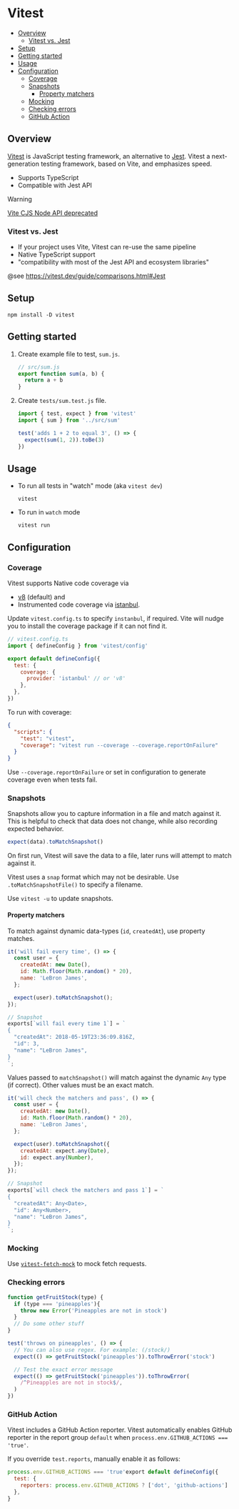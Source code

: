 # Vitest <!-- omit in toc -->

- [Overview](#overview)
  - [Vitest vs. Jest](#vitest-vs-jest)
- [Setup](#setup)
- [Getting started](#getting-started)
- [Usage](#usage)
- [Configuration](#configuration)
  - [Coverage](#coverage)
  - [Snapshots](#snapshots)
    - [Property matchers](#property-matchers)
  - [Mocking](#mocking)
  - [Checking errors](#checking-errors)
  - [GitHub Action](#github-action)

## Overview

[Vitest](https://vitest.dev/guide/) is JavaScript testing framework, an alternative to [Jest](https://jestjs.io/).
Vitest a next-generation testing framework, based on Vite, and emphasizes speed.

- Supports TypeScript
- Compatible with Jest API

> [!WARNING]
> [Vite CJS Node API deprecated](https://vitejs.dev/guide/troubleshooting.html#vite-cjs-node-api-deprecated)

### Vitest vs. Jest

- If your project uses Vite, Vitest can re-use the same pipeline
- Native TypeScript support
- "compatibility with most of the Jest API and ecosystem libraries"

@see <https://vitest.dev/guide/comparisons.html#Jest>

## Setup

```shell
npm install -D vitest
```

## Getting started

1. Create example file to test, `sum.js`.

    ```js
    // src/sum.js
    export function sum(a, b) {
      return a + b
    }
    ```

1. Create `tests/sum.test.js` file.

    ```js
    import { test, expect } from 'vitest'
    import { sum } from '../src/sum'

    test('adds 1 + 2 to equal 3', () => {
      expect(sum(1, 2)).toBe(3)
    })
    ```

## Usage

- To run all tests in "watch" mode (aka `vitest dev`)

    ```shell
    vitest
    ```

- To run in `watch` mode

    ```shell
    vitest run
    ```

## Configuration

### Coverage

Vitest supports Native code coverage via

- [v8](https://v8.dev/blog/javascript-code-coverage) (default) and
- Instrumented code coverage via [istanbul](https://istanbul.js.org/).

Update `vitest.config.ts` to specify `instanbul`, if required.
Vite will nudge you to install the coverage package if it can not find it.

```js
// vitest.config.ts
import { defineConfig } from 'vitest/config'

export default defineConfig({
  test: {
    coverage: {
      provider: 'istanbul' // or 'v8'
    },
  },
})
```

To run with coverage:

```json
{
  "scripts": {
    "test": "vitest",
    "coverage": "vitest run --coverage --coverage.reportOnFailure"
  }
}
```

Use `--coverage.reportOnFailure` or set in configuration to generate coverage even when tests fail.

### Snapshots

Snapshots allow you to capture information in a file and match against it.
This is helpful to check that data does not change, while also recording expected behavior.

  ```js
  expect(data).toMatchSnapshot()
  ```

On first run, Vitest will save the data to a file, later runs will attempt to match against it.

Vitest uses a `snap` format which may not be desirable.
Use `.toMatchSnapshotFile()` to specify a filename.

Use `vitest -u` to update snapshots.

#### Property matchers

To match against dynamic data-types (`id`, `createdAt`), use property matches.

```js
it('will fail every time', () => {
  const user = {
    createdAt: new Date(),
    id: Math.floor(Math.random() * 20),
    name: 'LeBron James',
  };

  expect(user).toMatchSnapshot();
});

// Snapshot
exports[`will fail every time 1`] = `
{
  "createdAt": 2018-05-19T23:36:09.816Z,
  "id": 3,
  "name": "LeBron James",
}
`;
```

Values passed to `matchSnapshot()` will match against the dynamic `Any` type (if correct).
Other values must be an exact match.

```js
it('will check the matchers and pass', () => {
  const user = {
    createdAt: new Date(),
    id: Math.floor(Math.random() * 20),
    name: 'LeBron James',
  };

  expect(user).toMatchSnapshot({
    createdAt: expect.any(Date),
    id: expect.any(Number),
  });
});

// Snapshot
exports[`will check the matchers and pass 1`] = `
{
  "createdAt": Any<Date>,
  "id": Any<Number>,
  "name": "LeBron James",
}
`;
```

### Mocking

Use [`vitest-fetch-mock`](https://github.com/IanVS/vitest-fetch-mock) to mock fetch requests.

### Checking errors

```js
function getFruitStock(type) {
  if (type === 'pineapples'){
    throw new Error('Pineapples are not in stock')
  }
  // Do some other stuff
}

test('throws on pineapples', () => {
  // You can also use regex. For example: (/stock/)
  expect(() => getFruitStock('pineapples')).toThrowError('stock')

  // Test the exact error message
  expect(() => getFruitStock('pineapples')).toThrowError(
    /^Pineapples are not in stock$/,
  )
})
```

### GitHub Action

Vitest includes a GitHub Action reporter.
Vitest automatically enables GitHub reporter in the report group `default` when `process.env.GITHUB_ACTIONS === 'true'`.

If you override `test.reports`, manually enable it as follows:

```js
process.env.GITHUB_ACTIONS === 'true'export default defineConfig({
  test: {
    reporters: process.env.GITHUB_ACTIONS ? ['dot', 'github-actions'] : ['dot'],
  },
}
```
